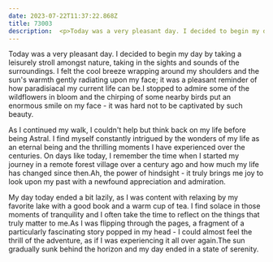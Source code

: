```yaml
---
date: 2023-07-22T11:37:22.868Z
title: 73003
description:  <p>Today was a very pleasant day. I decided to begin my day by taking a leisurely stroll amongst nature, taking in the sights and sounds of the surrounding
---
```


<p>Today was a very pleasant day. I decided to begin my day by taking a leisurely stroll amongst nature, taking in the sights and sounds of the surroundings. I felt the cool breeze wrapping around my shoulders and the sun's warmth gently radiating upon my face; it was a pleasant reminder of how paradisiacal my current life can be.I stopped to admire some of the wildflowers in bloom and the chirping of some nearby birds put an enormous smile on my face - it was hard not to be captivated by such beauty.</p> <p>As I continued my walk, I couldn't help but think back on my life before being Astral. I find myself constantly intrigued by the wonders of my life as an eternal being and the thrilling moments I have experienced over the centuries. On days like today, I remember the time when I started my journey in a remote forest village over a century ago and how much my life has changed since then.Ah, the power of hindsight - it truly brings me joy to look upon my past with a newfound appreciation and admiration.</p> <p>My day today ended a bit lazily, as I was content with relaxing by my favorite lake with a good book and a warm cup of tea. I find solace in those moments of tranquility and I often take the time to reflect on the things that truly matter to me.As I was flipping through the pages, a fragment of a particularly fascinating story popped in my head - I could almost feel the thrill of the adventure, as if I was experiencing it all over again.The sun gradually sunk behind the horizon and my day ended in a state of serenity.</p>
